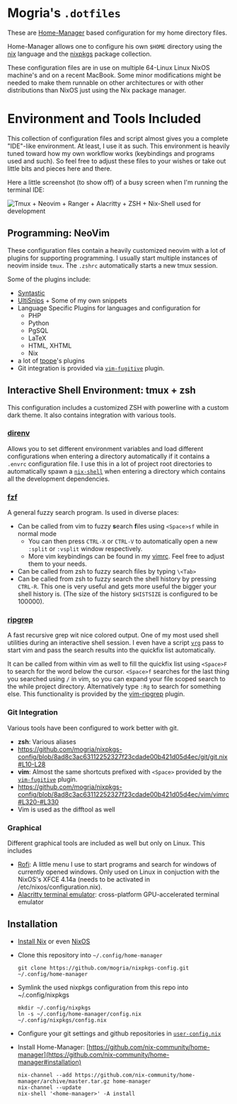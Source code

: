 # Mogria's `.dotfiles`

These are [Home-Manager](https://github.com/rycee/home-manager/) based
configuration for my home directory files.

Home-Manager allows one to configure his own `$HOME` directory using the
[nix](https://nixos.org/nix/) language and the
[nixpkgs](https://nixos.org/nix/) package collection.

These configuration files are in use on multiple 64-Linux Linux NixOS machine's
and on a recent MacBook.  Some minor modifications might be needed to make them
runnable on other architectures or with other distributions than NixOS
just using the Nix package manager.

# Environment and Tools Included

This collection of configuration files and script almost gives you a complete
"IDE"-like environment. At least, I use it as such. This environment is heavily
tuned toward how my own workflow works (keybindings and programs used and
such). So feel free to adjust these files to your wishes or take out little
bits and pieces here and there.

Here a little screenshot (to show off) of a busy screen when I'm running the
terminal IDE:

![Tmux + Neovim + Ranger + Alacritty + ZSH + Nix-Shell used for development](https://github.com/mogria/nixpkgs-config/blob/master/screenshot.png)

## Programming: NeoVim

These configuration files contain a heavily customized neovim with a lot of
plugins for supporting programming. I usually start multiple instances of
neovim inside `tmux`. The `.zshrc` automatically starts a new tmux session.

Some of the plugins include:

* [Syntastic](https://github.com/vim-syntastic/syntastic)
* [UltiSnips](https://github.com/sirver/UltiSnips) + Some of my own snippets
* Language Specific Plugins for languages and configuration for
  * PHP
  * Python
  * PgSQL
  * LaTeX
  * HTML, XHTML
  * Nix
* a lot of [tpope](https://github.com/tpope/)'s plugins
* Git integration is provided via [`vim-fugitive`](https://github.com/tpope/vim-fugitive) plugin.

## Interactive Shell Environment: tmux + zsh

This configuration includes a customized ZSH with powerline with a custom dark theme. It also contains integration with various tools.

### [direnv](https://github.com/direnv/direnv)

Allows you to set different environment variables and load different
configurations when entering a directory automatically if it contains a
`.envrc` configuration file. I use this in a lot of project root directories to
automatically spawn a [`nix-shell`]() when entering a directory which contains
all the development dependencies.

### [fzf](https://github.com/junegunn/fzf)

A general fuzzy search program. Is used in diverse places:

* Can be called from vim to fuzzy **s**earch **f**iles using `<Space>sf`
  while in normal mode
  * You can then press `CTRL-X` or `CTRL-V` to automatically open a new
    `:split` or `:vsplit` window respectively.
  * More vim keybindings can be found in my
    [vimrc](https://github.com/mogria/nixpkgs-config/blob/8ad8c3ac63112252327f23cdade00b421d05d4ec/vim/vimrc#L253).
    Feel free to adjust them to your needs.
* Can be called from zsh to fuzzy search files by typing `\<Tab>`
* Can be called from zsh to fuzzy search the shell history by pressing
  `CTRL-R`. This one is very useful and gets more useful the bigger your
  shell history is. (The size of the history `$HISTSIZE` is configured to be
    100000).

### [ripgrep](https://github.com/BurntSushi/ripgrep)

A fast recursive grep wit nice colored output. One of my most used shell
utilities during an interactive shell session. I even have a script
[`vrg`](https://github.com/mogria/nixpkgs-config/blob/master/bin/vrg) pass to
start vim and pass the search results into the quickfix list
automatically.

It can be called from within vim as well to fill the quickfix list using
`<Space>F` to search for the word below the cursor. `<Space>f` searches for the
last thing you searched using `/` in vim, so you can expand your file scoped
search to the while project directory. Alternatively type `:Rg` to search for
something else. This functionality is provided by the
[vim-ripgrep](https://github.com/jremmen/vim-ripgrep) plugin.

### Git Integration

Various tools have been configured to work better with git.

* **zsh**: Various aliases
 * https://github.com/mogria/nixpkgs-config/blob/8ad8c3ac63112252327f23cdade00b421d05d4ec/git/git.nix#L10-L28
* **vim**: Almost the same shortcuts prefixed with `<Space>` provided by the [`vim-fugitive`](https://github.com/tpope/vim-fugitive) plugin.
 * https://github.com/mogria/nixpkgs-config/blob/8ad8c3ac63112252327f23cdade00b421d05d4ec/vim/vimrc#L320-#L330
 * Vim is used as the difftool as well

### Graphical

Different graphical tools are included as well but only on Linux. This includes

* [Rofi](https://github.com/mogria/nixpkgs-config/blob/master/rofi/rofi.nix): A little menu I use to start programs and search for windows of currently opened windows. Only used on Linux in conjuction with the NixOS's XFCE 4.14a (needs to be activated in /etc/nixos/configuration.nix).
* [Alacritty terminal emulator](https://github.com/alacritty/alacritty): cross-platform GPU-accelerated terminal emulator

## Installation

* [Install Nix](https://nixos.org/nix/) or even [NixOS](https://nixos.org/nixos/)
* Clone this repository into `~/.config/home-manager`

      git clone https://github.com/mogria/nixpkgs-config.git ~/.config/home-manager

* Symlink the used nixpkgs configuration from this repo into ~/.config/nixpkgs

      mkdir ~/.config/nixpkgs
      ln -s ~/.config/home-manager/config.nix ~/.config/nixpkgs/config.nix

* Configure your git settings and github repositories in [`user-config.nix`](https://github.com/mogria/nixpkgs-config/blob/master/user-config.nix)
* Install Home-Manager: [https://github.com/nix-community/home-manager](https://github.com/nix-community/home-manager#installation)

      nix-channel --add https://github.com/nix-community/home-manager/archive/master.tar.gz home-manager
      nix-channel --update
      nix-shell '<home-manager>' -A install


